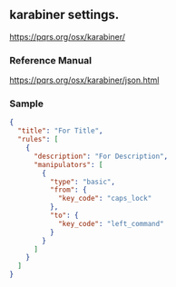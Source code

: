 ## karabiner settings.

https://pqrs.org/osx/karabiner/

### Reference Manual

https://pqrs.org/osx/karabiner/json.html

### Sample

``` json
{
  "title": "For Title",
  "rules": [
    {
      "description": "For Description",
      "manipulators": [
        {
          "type": "basic",
          "from": {
            "key_code": "caps_lock"
          },
          "to": {
            "key_code": "left_command"
          }
        }
      ]
    }
  ]
}
```

